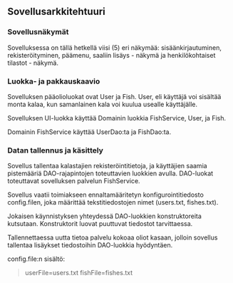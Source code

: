 ## Sovellusarkkitehtuuri  
### Sovellusnäkymät  
Sovelluksessa on tällä hetkellä viisi (5) eri näkymää: sisäänkirjautuminen, rekisteröityminen, päämenu, saaliin lisäys - näkymä ja henkilökohtaiset tilastot - näkymä.  

### Luokka- ja pakkauskaavio   
Sovelluksen pääolioluokat ovat User ja Fish. User, eli käyttäjä voi sisältää monta kalaa, kun samanlainen kala voi kuulua usealle käyttäjälle.

Sovelluksen UI-luokka käyttää Domainin luokkia FishService, User, ja Fish.

Domainin FishService käyttää UserDao:ta ja FishDao:ta.  

### Datan tallennus ja käsittely  
Sovellus tallentaa kalastajien rekisteröintitietoja, ja käyttäjien saamia pistemääriä DAO-rajapintojen toteuttavien luokkien avulla. DAO-luokat toteuttavat sovelluksen palvelun FishService.  

Sovellus vaatii toimiakseen ennaltamääritetyn konfigurointitiedosto config.filen, joka määrittää tekstitiedostojen nimet (users.txt, fishes.txt).  

Jokaisen käynnistyksen yhteydessä DAO-luokkien konstruktoreita kutsutaan. Konstruktorit luovat puuttuvat tiedostot tarvittaessa.  

Tallennettaessa uutta tietoa palvelu kokoaa oliot kasaan, jolloin sovellus tallentaa lisäykset tiedostoihin DAO-luokkia hyödyntäen. 

config.file:n sisältö:  
> userFile=users.txt
> fishFile=fishes.txt
